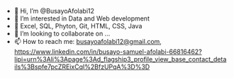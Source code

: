 - 👋 Hi, I’m @BusayoAfolabi12
- 👀 I’m interested in Data and Web development
- 🌱 Excel, SQL, Phyton, Git, HTML, CSS, Java
- 💞️ I’m looking to collaborate on ...
- 📫 How to reach me: busayoafolabi12@gmail.com, 
                      https://www.linkedin.com/in/busayo-samuel-afolabi-66816462?lipi=urn%3Ali%3Apage%3Ad_flagship3_profile_view_base_contact_details%3Bspfe7pcZREixCqI%2BfzUPqA%3D%3D

<!---
BusayoAfolabi12/BusayoAfolabi12 is a ✨ special ✨ repository because its `README.md` (this file) appears on your GitHub profile.
You can click the Preview link to take a look at your changes.
--->
